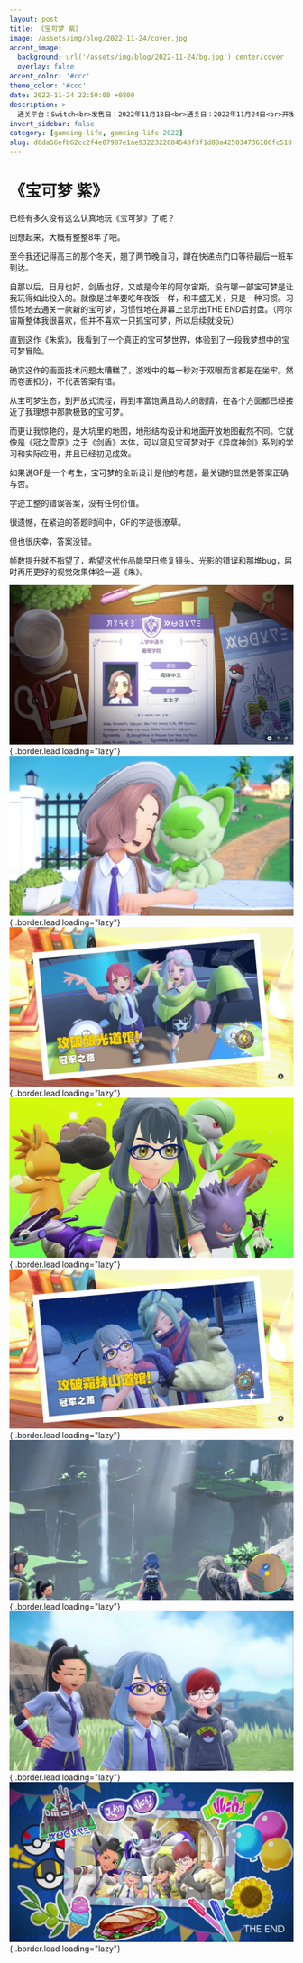 ```yaml
---
layout: post
title: 《宝可梦 紫》
image: /assets/img/blog/2022-11-24/cover.jpg
accent_image: 
  background: url('/assets/img/blog/2022-11-24/bg.jpg') center/cover
  overlay: false
accent_color: '#ccc'
theme_color: '#ccc'
date: 2022-11-24 22:50:00 +0800
description: >
  通关平台：Switch<br>发售日：2022年11月18日<br>通关日：2022年11月24日<br>开发商：GameFreak<br>发行商：Nintendo
invert_sidebar: false
category: [gameing-life, gameing-life-2022]
slug: d6da56efb62cc2f4e87987e1ae9322322684548f3f1d88a425034736186fc510
---
```


# 《宝可梦 紫》

已经有多久没有这么认真地玩《宝可梦》了呢？

回想起来，大概有整整8年了吧。

至今我还记得高三的那个冬天，翘了两节晚自习，蹲在快递点门口等待最后一班车到达。

自那以后，日月也好，剑盾也好，又或是今年的阿尔宙斯，没有哪一部宝可梦是让我玩得如此投入的。就像是过年要吃年夜饭一样，和丰盛无关，只是一种习惯。习惯性地去通关一款新的宝可梦，习惯性地在屏幕上显示出THE END后封盘。（阿尔宙斯整体我很喜欢，但并不喜欢一只抓宝可梦，所以后续就没玩）

直到这作《朱紫》，我看到了一个真正的宝可梦世界，体验到了一段我梦想中的宝可梦冒险。

确实这作的画面技术问题太糟糕了，游戏中的每一秒对于双眼而言都是在坐牢。然而卷面扣分，不代表答案有错。

从宝可梦生态，到开放式流程，再到丰富饱满且动人的剧情，在各个方面都已经接近了我理想中那款极致的宝可梦。

而更让我惊艳的，是大坑里的地图，地形结构设计和地面开放地图截然不同。它就像是《冠之雪原》之于《剑盾》本体，可以窥见宝可梦对于《异度神剑》系列的学习和实际应用，并且已经初见成效。

如果说GF是一个考生，宝可梦的全新设计是他的考题，最关键的显然是答案正确与否。

字迹工整的错误答案，没有任何价值。

很遗憾，在紧迫的答题时间中，GF的字迹很潦草。

但也很庆幸，答案没错。

帧数提升就不指望了，希望这代作品能早日修复镜头、光影的错误和那堆bug，届时再用更好的视觉效果体验一遍《朱》。

![](/assets/img/blog/2022-11-24/1.jpg){:.border.lead loading="lazy"}
![](/assets/img/blog/2022-11-24/2.jpg){:.border.lead loading="lazy"}
![](/assets/img/blog/2022-11-24/3.jpg){:.border.lead loading="lazy"}
![](/assets/img/blog/2022-11-24/4.jpg){:.border.lead loading="lazy"}
![](/assets/img/blog/2022-11-24/5.jpg){:.border.lead loading="lazy"}
![](/assets/img/blog/2022-11-24/6.jpg){:.border.lead loading="lazy"}
![](/assets/img/blog/2022-11-24/7.jpg){:.border.lead loading="lazy"}
![](/assets/img/blog/2022-11-24/8.jpg){:.border.lead loading="lazy"}

